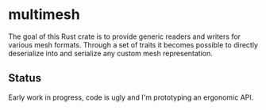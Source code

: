 # multimesh

The goal of this Rust crate is to provide generic readers and writers for various mesh formats. Through a set of traits it becomes possible to directly deserialize into and serialize any custom mesh representation.

## Status

Early work in progress, code is ugly and I'm prototyping an ergonomic API.

